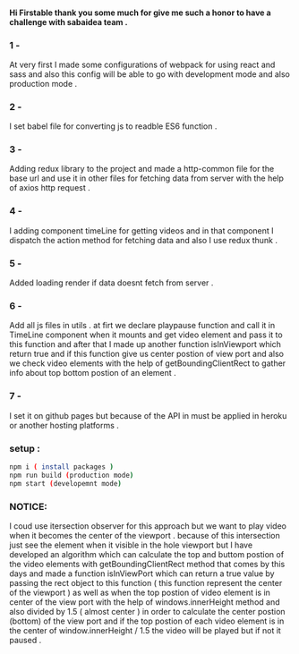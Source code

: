 #### Hi Firstable thank you some much for give me such a honor to have a challenge with sabaidea team .
### 1 - 
At very first I made some configurations of webpack for using react and sass and also this config will be able to go with development mode and also production mode . 
### 2 -
 I set babel file for converting js to readble ES6 function .
### 3 -
 Adding redux library to the project and made a http-common file for the base url and use it in other files for fetching data from server with the help of axios http request . 
### 4 - 
I adding component timeLine for getting videos and in that component I dispatch the action method for fetching data and also I use redux thunk . 
### 5 - 
Added loading render if data doesnt fetch from server .
### 6 -
Add all js files in utils . at firt we declare  playpause function and call it in TimeLine component when it mounts and get video element and pass it to this function and after that I made up another function isInViewport which return true and if this function give us center postion of view port and also we check video elements with the help of getBoundingClientRect to gather info about top bottom postion of an element .
### 7 -
I set it on github pages but because of the API in must be applied in heroku or another hosting platforms .
### setup : 
```sh
npm i ( install packages )
npm run build (production mode)
npm start (developemnt mode)
```
### NOTICE: 
I coud use itersection observer for this approach but we want to play video when it becomes the center of the viewport .
because of this intersection just see the element when it visible in the hole viewport but I have developed an algorithm which can calculate the top and buttom postion of the video elements with getBoundingClientRect method that comes by this days and made a function isInViewPort which can return a true value by passing the rect object to this function ( this function represent the center of the viewport ) as well as when the top postion of video element is in center of the view port with the help of windows.innerHeight method and also divided by 1.5 ( almost center ) in order to calculate the center postion (bottom) of the view port and if the top postion of each video element is in the center of window.innerHeight / 1.5 the video will be played but if not it paused .  